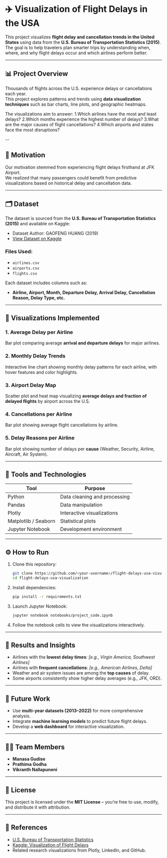 
# ✈️ Visualization of Flight Delays in the USA

This project visualizes **flight delay and cancellation trends in the United States** using data from the **U.S. Bureau of Transportation Statistics (2015)**. The goal is to help travelers plan smarter trips by understanding when, where, and why flight delays occur and which airlines perform better.

---

## 📊 Project Overview

Thousands of flights across the U.S. experience delays or cancellations each year.  
This project explores patterns and trends using **data visualization techniques** such as bar charts, line plots, and geographic heatmaps.

The visualizations aim to answer:
1.Which airlines have the most and least delays?
2.Which months experience the highest number of delays?
3.What are the major causes of flight cancellations?
4.Which airports and states face the most disruptions?

--

## 🧠 Motivation

Our motivation stemmed from experiencing flight delays firsthand at JFK Airport.  
We realized that many passengers could benefit from predictive visualizations based on historical delay and cancellation data.

---

## 🗂️ Dataset

The dataset is sourced from the **U.S. Bureau of Transportation Statistics (2015)** and available on Kaggle:

- Dataset Author: GAOFENG HUANG (2019)  
- [View Dataset on Kaggle](https://www.kaggle.com/code/together/visualization-flight-delays/data)

### Files Used:
- `airlines.csv`
- `airports.csv`
- `flights.csv`

Each dataset includes columns such as:
- **Airline, Airport, Month, Departure Delay, Arrival Delay, Cancellation Reason, Delay Type, etc.**

---

## 🧩 Visualizations Implemented

### 1. **Average Delay per Airline**
Bar plot comparing average **arrival and departure delays** for major airlines.

### 2. **Monthly Delay Trends**
Interactive line chart showing monthly delay patterns for each airline, with hover features and color highlights.

### 3. **Airport Delay Map**
Scatter plot and heat map visualizing **average delays and fraction of delayed flights** by airport across the U.S.

### 4. **Cancellations per Airline**
Bar plot showing average flight cancellations by airline.

### 5. **Delay Reasons per Airline**
Bar plot showing number of delays per **cause** (Weather, Security, Airline, Aircraft, Air System).

---

## 🧮 Tools and Technologies

| Tool | Purpose |
|------|----------|
| Python | Data cleaning and processing |
| Pandas | Data manipulation |
| Plotly | Interactive visualizations |
| Matplotlib / Seaborn | Statistical plots |
| Jupyter Notebook | Development environment |

---

## ⚙️ How to Run

1. Clone this repository:
   ```bash
   git clone https://github.com/<your-username>/flight-delays-usa-visualization.git
   cd flight-delays-usa-visualization
   ```

2. Install dependencies:
   ```bash
   pip install -r requirements.txt
   ```

3. Launch Jupyter Notebook:
   ```bash
   jupyter notebook notebooks/project_code.ipynb
   ```

4. Follow the notebook cells to view the visualizations interactively.

---

## 🧾 Results and Insights

- Airlines with the **lowest delay times**: *[e.g., Virgin America, Southwest Airlines]*  
- Airlines with **frequent cancellations**: *[e.g., American Airlines, Delta]*  
- Weather and air system issues are among the **top causes** of delay.  
- Some airports consistently show higher delay averages (e.g., JFK, ORD).  

---

## 🚀 Future Work

- Use **multi-year datasets (2013–2022)** for more comprehensive analysis.
- Integrate **machine learning models** to predict future flight delays.
- Develop a **web dashboard** for interactive visualization.

---

## 👨‍💻 Team Members

- **Manasa Gudise**  
- **Prathima Godha**  
- **Vikranth Nallapuneni**

---

## 🧾 License

This project is licensed under the **MIT License** – you’re free to use, modify, and distribute it with attribution.

---

## 📎 References

- [U.S. Bureau of Transportation Statistics](https://www.transtats.bts.gov/)
- [Kaggle: Visualization of Flight Delays](https://www.kaggle.com/code/together/visualization-flight-delays)
- Related research visualizations from Plotly, LinkedIn, and GitHub.
